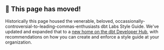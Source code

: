 ## 🚧 This page has moved!

Historically this page housed the venerable, beloved, occassionally-controversial-to-leading-commas-enthusiasts dbt Labs Style Guide. We've updated and expanded that to a [new home on the dbt Developer Hub](https://docs.getdbt.com/guides/best-practices/how-we-style/0-how-we-style-our-dbt-projects), with recommendations on how you can create and enforce a style guide at your organization.
